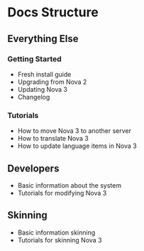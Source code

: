 # Docs Structure

## Everything Else

### Getting Started

* Fresh install guide
* Upgrading from Nova 2
* Updating Nova 3
* Changelog

### Tutorials

* How to move Nova 3 to another server
* How to translate Nova 3
* How to update language items in Nova 3

## Developers

* Basic information about the system
* Tutorials for modifying Nova 3

## Skinning

* Basic information skinning
* Tutorials for skinning Nova 3